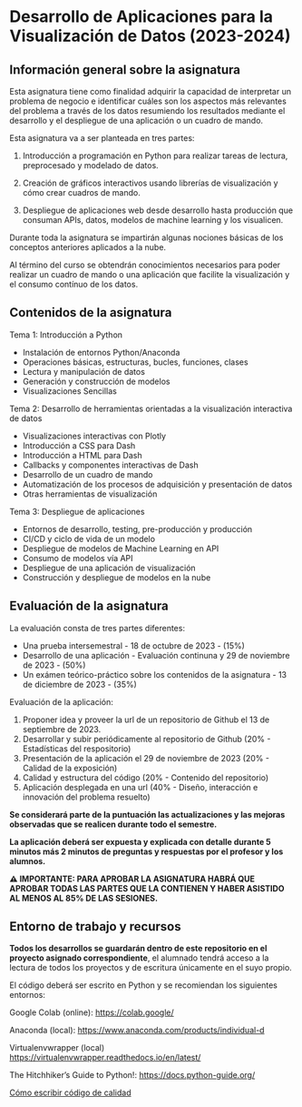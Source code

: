 # Desarrollo de Aplicaciones para la Visualización de Datos (2023-2024)

## Información general sobre la asignatura

Esta asignatura tiene como finalidad adquirir la capacidad de interpretar un problema de negocio e identificar cuáles son los aspectos más
relevantes del problema a través de los datos resumiendo los resultados mediante el desarrollo y el despliegue de una aplicación o un
cuadro de mando.

Esta asignatura va a ser planteada en tres partes: 

1. Introducción a programación en Python para realizar tareas de lectura, preprocesado y modelado de datos. 

2. Creación de gráficos interactivos usando librerías de visualización y cómo crear cuadros de mando.

3. Despliegue de aplicaciones web desde desarrollo hasta producción que consuman APIs, datos, modelos de machine learning y los visualicen.

Durante toda la asignatura se impartirán algunas nociones básicas de los conceptos anteriores aplicados a la nube.

Al término del curso se obtendrán conocimientos necesarios para poder realizar un cuadro de mando o una aplicación que facilite la visualización y el consumo contínuo de los datos.

## Contenidos de la asignatura

Tema 1: Introducción a Python
* Instalación de entornos Python/Anaconda
* Operaciones básicas, estructuras, bucles, funciones, clases
* Lectura y manipulación de datos
* Generación y construcción de modelos
* Visualizaciones Sencillas

Tema 2: Desarrollo de herramientas orientadas a la visualización interactiva de datos
* Visualizaciones interactivas con Plotly
* Introducción a CSS para Dash
* Introducción a HTML para Dash
* Callbacks y componentes interactivas de Dash
* Desarrollo de un cuadro de mando
* Automatización de los procesos de adquisición y presentación de datos
* Otras herramientas de visualización

Tema 3: Despliegue de aplicaciones
* Entornos de desarrollo, testing, pre-producción y producción
* CI/CD y ciclo de vida de un modelo
* Despliegue de modelos de Machine Learning en API
* Consumo de modelos vía API
* Despliegue de una aplicación de visualización
* Construcción y despliegue de modelos en la nube

## Evaluación de la asignatura 

La evaluación consta de tres partes diferentes:

* Una prueba intersemestral - 18 de octubre de 2023 - (15%)
* Desarrollo de una aplicación - Evaluación continuna y 29 de noviembre de 2023 - (50%)
* Un exámen teórico-práctico sobre los contenidos de la asignatura - 13 de diciembre de 2023 - (35%)

Evaluación de la aplicación:

1. Proponer idea y proveer la url de un repositorio de Github el 13 de septiembre de 2023.
2. Desarrollar y subir periódicamente al repositorio de Github (20% - Estadísticas del respositorio)
3. Presentación de la aplicación el 29 de noviembre de 2023 (20% - Calidad de la exposición)
4. Calidad y estructura del código (20% - Contenido del repositorio) 
5. Aplicación desplegada en una url (40% - Diseño, interacción e innovación del problema resuelto)

__Se considerará parte de la puntuación las actualizaciones y las mejoras observadas que se realicen durante todo el semestre.__

__La aplicación deberá ser expuesta y explicada con detalle durante 5 minutos más 2 minutos de preguntas y respuestas por el profesor y los alumnos.__

__⚠️ IMPORTANTE: PARA APROBAR LA ASIGNATURA HABRÁ QUE APROBAR TODAS LAS PARTES QUE LA CONTIENEN Y HABER ASISTIDO AL MENOS AL 85% DE LAS SESIONES.__

## Entorno de trabajo y recursos

__Todos los desarrollos se guardarán dentro de este repositorio en el proyecto asignado correspondiente__, el alumnado tendrá acceso a la lectura de todos los proyectos y de escritura únicamente en el suyo propio.

El código deberá ser escrito en Python y se recomiendan los siguientes entornos:

Google Colab (online): https://colab.google/

Anaconda (local): https://www.anaconda.com/products/individual-d

Virtualenvwrapper (local) https://virtualenvwrapper.readthedocs.io/en/latest/

The Hitchhiker’s Guide to Python!: https://docs.python-guide.org/

[Cómo escribir código de calidad](https://docs.python-guide.org/#writing-great-python-code)
 


